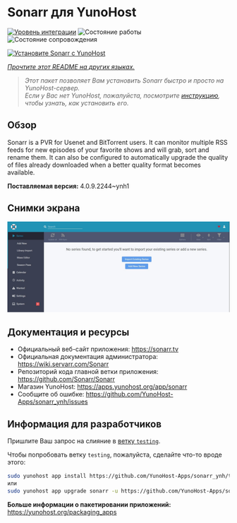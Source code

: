 <!--
Важно: этот README был автоматически сгенерирован <https://github.com/YunoHost/apps/tree/master/tools/readme_generator>
Он НЕ ДОЛЖЕН редактироваться вручную.
-->

# Sonarr для YunoHost

[![Уровень интеграции](https://dash.yunohost.org/integration/sonarr.svg)](https://ci-apps.yunohost.org/ci/apps/sonarr/) ![Состояние работы](https://ci-apps.yunohost.org/ci/badges/sonarr.status.svg) ![Состояние сопровождения](https://ci-apps.yunohost.org/ci/badges/sonarr.maintain.svg)

[![Установите Sonarr с YunoHost](https://install-app.yunohost.org/install-with-yunohost.svg)](https://install-app.yunohost.org/?app=sonarr)

*[Прочтите этот README на других языках.](./ALL_README.md)*

> *Этот пакет позволяет Вам установить Sonarr быстро и просто на YunoHost-сервер.*  
> *Если у Вас нет YunoHost, пожалуйста, посмотрите [инструкцию](https://yunohost.org/install), чтобы узнать, как установить его.*

## Обзор

Sonarr is a PVR for Usenet and BitTorrent users. It can monitor multiple RSS feeds for new episodes of your favorite shows and will grab, sort and rename them. It can also be configured to automatically upgrade the quality of files already downloaded when a better quality format becomes available.


**Поставляемая версия:** 4.0.9.2244~ynh1

## Снимки экрана

![Снимок экрана Sonarr](./doc/screenshots/screenshot.jpg)

## Документация и ресурсы

- Официальный веб-сайт приложения: <https://sonarr.tv>
- Официальная документация администратора: <https://wiki.servarr.com/Sonarr>
- Репозиторий кода главной ветки приложения: <https://github.com/Sonarr/Sonarr>
- Магазин YunoHost: <https://apps.yunohost.org/app/sonarr>
- Сообщите об ошибке: <https://github.com/YunoHost-Apps/sonarr_ynh/issues>

## Информация для разработчиков

Пришлите Ваш запрос на слияние в [ветку `testing`](https://github.com/YunoHost-Apps/sonarr_ynh/tree/testing).

Чтобы попробовать ветку `testing`, пожалуйста, сделайте что-то вроде этого:

```bash
sudo yunohost app install https://github.com/YunoHost-Apps/sonarr_ynh/tree/testing --debug
или
sudo yunohost app upgrade sonarr -u https://github.com/YunoHost-Apps/sonarr_ynh/tree/testing --debug
```

**Больше информации о пакетировании приложений:** <https://yunohost.org/packaging_apps>
